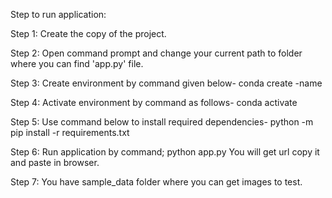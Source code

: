 Step to run application:

Step 1:	Create the copy of the project.

Step 2: Open command prompt and change your current path to folder where you can find 'app.py' file.

Step 3: Create environment by command given below- conda create -name <environment name>

Step 4: Activate environment by command as follows- conda activate <environment name>

Step 5: Use command below to install required dependencies- python -m pip install -r requirements.txt

Step 6: Run application by command; python app.py You will get url copy it and paste in browser.

Step 7: You have sample_data folder where you can get images to test.
